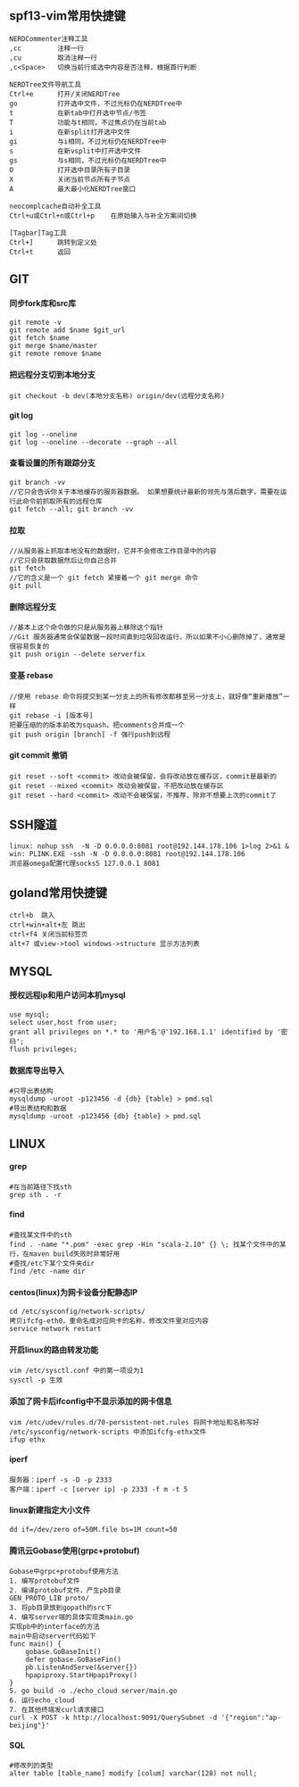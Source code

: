 ## spf13-vim常用快捷键

```
NERDCommenter注释工具
,cc         注释一行
,cu         取消注释一行
,c<Space>   切换当前行或选中内容是否注释，根据首行判断

NERDTree文件导航工具
Ctrl+e      打开/关闭NERDTree
go          打开选中文件，不过光标仍在NERDTree中
t           在新tab中打开选中节点/书签
T           功能与t相同，不过焦点仍在当前tab
i           在新split打开选中文件
gi          与i相同，不过光标仍在NERDTree中
s           在新vsplit中打开选中文件
gs          与s相同，不过光标仍在NERDTree中
O           打开选中目录所有子目录
X           关闭当前节点所有子节点
A           最大最小化NERDTree窗口

neocomplcache自动补全工具
Ctrl+u或Ctrl+n或Ctrl+p    在原始输入与补全方案间切换

[Tagbar]Tag工具
Ctrl+]      跳转到定义处
Ctrl+t      返回

```

## GIT

#### 同步fork库和src库
```
git remote -v
git remote add $name $git_url
git fetch $name
git merge $name/master
git remote remove $name
```
#### 把远程分支切到本地分支

```
git checkout -b dev(本地分支名称) origin/dev(远程分支名称)
```

#### git log
```
git log --oneline
git log --oneline --decorate --graph --all
```

#### 查看设置的所有跟踪分支
```
git branch -vv
//它只会告诉你关于本地缓存的服务器数据。 如果想要统计最新的领先与落后数字，需要在运行此命令前抓取所有的远程仓库
git fetch --all; git branch -vv
```

#### 拉取
```
//从服务器上抓取本地没有的数据时，它并不会修改工作目录中的内容
//它只会获取数据然后让你自己合并
git fetch
//它的含义是一个 git fetch 紧接着一个 git merge 命令
git pull 
```

#### 删除远程分支
```
//基本上这个命令做的只是从服务器上移除这个指针 
//Git 服务器通常会保留数据一段时间直到垃圾回收运行，所以如果不小心删除掉了，通常是很容易恢复的
git push origin --delete serverfix
```

#### 变基 rebase
```
//使用 rebase 命令将提交到某一分支上的所有修改都移至另一分支上，就好像“重新播放”一样
git rebase -i [版本号]
把要压缩的的版本前改为squash，把comments合并成一个
git push origin [branch] -f 强行push到远程
```

#### git commit 撤销
```
git reset --soft <commit> 改动会被保留，会将改动放在缓存区，commit是最新的
git reset --mixed <commit> 改动会被保留，不把改动放在缓存区
git reset --hard <commit> 改动不会被保留，不推荐，除非不想要上次的commit了
```

## SSH隧道

```
linux: nohup ssh  -N -D 0.0.0.0:8081 root@192.144.178.106 1>log 2>&1 &
win: PLINK.EXE -ssh -N -D 0.0.0.0:8081 root@192.144.178.106
浏览器omega配置代理socks5 127.0.0.1 8081
```

## goland常用快捷键

```
ctrl+b  跳入
ctrl+win+alt+左 跳出
ctrl+f4 关闭当前标签页
alt+7 或view->tool windows->structure 显示方法列表
```
## MYSQL

#### 授权远程ip和用户访问本机mysql
```
use mysql;
select user,host from user;
grant all privileges on *.* to '用户名'@'192.168.1.1' identified by '密码';
flush privileges;
```

#### 数据库导出导入
```
#只导出表结构
mysqldump -uroot -p123456 -d {db} {table} > pmd.sql
#导出表结构和数据
mysqldump -uroot -p123456 {db} {table} > pmd.sql
```

## LINUX

#### grep
```
#在当前路径下找sth
grep sth . -r
```

#### find
```
#查找某文件中的sth
find . -name "*.pom" -exec grep -Hin "scala-2.10" {} \; 找某个文件中的某行，在maven build失败时非常好用
#查找/etc下某个文件夹dir
find /etc -name dir
```
#### centos(linux)为网卡设备分配静态IP
```
cd /etc/sysconfig/network-scripts/
拷贝ifcfg-eth0，重命名成对应网卡的名称，修改文件里对应内容
service network restart
```
#### 开启linux的路由转发功能
```
vim /etc/sysctl.conf 中的第一项设为1
sysctl -p 生效
```
#### 添加了网卡后ifconfig中不显示添加的网卡信息
```
vim /etc/udev/rules.d/70-persistent-net.rules 将网卡地址和名称写好
/etc/sysconfig/network-scripts 中添加ifcfg-ethx文件
ifup ethx
```
#### iperf
```
服务器：iperf -s -D -p 2333
客户端：iperf -c [server ip] -p 2333 -f m -t 5
```
#### linux新建指定大小文件
```
dd if=/dev/zero of=50M.file bs=1M count=50
```
#### 腾讯云Gobase使用(grpc+protobuf)
```
Gobase中grpc+protobuf使用方法
1. 编写protobuf文件
2. 编译protobuf文件，产生pb目录
GEN_PROTO_LIB proto/
3. 将pb目录放到gopath的src下
4. 编写server端的具体实现类main.go
实现pb中的interface的方法
main中启动server代码如下
func main() {
	gobase.GoBaseInit()
	defer gobase.GoBaseFin()
	pb.ListenAndServe(&server{})
	hpapiproxy.StartHpapiProxy()
}
5. go build -o ./echo_cloud server/main.go
6. 运行echo_cloud
7. 在其他终端发curl请求接口
curl -X POST -k http://localhost:9091/QuerySubnet -d '{"region":"ap-beijing"}'
```
#### SQL
```
#修改列的类型
alter table [table_name] modify [colum] varchar(128) not null;
```

